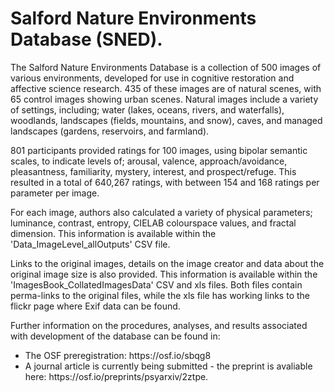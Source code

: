 # Salford Nature Environments Database (SNED).

The Salford Nature Environments Database is a collection of 500 images of various environments, developed for use in cognitive restoration and affective science research. 435 of these images are of natural scenes, with 65 control images showing urban scenes. Natural images include a variety of settings, including; water (lakes, oceans, rivers, and waterfalls), woodlands, landscapes (fields, mountains, and snow), caves, and managed landscapes (gardens, reservoirs, and farmland).
<p></p>
801 participants provided ratings for 100 images, using bipolar semantic scales, to indicate levels of; arousal, valence, approach/avoidance, pleasantness, familiarity, mystery, interest, and prospect/refuge. 
This resulted in a total of 640,267 ratings, with between 154 and 168 ratings per parameter per image.
<p></p>
For each image, authors also calculated a variety of physical parameters; luminance, contrast, entropy, CIELAB colourspace values, and fractal dimension.
This information is available within the 'Data_ImageLevel_allOutputs' CSV file.
<p></p>
Links to the original images, details on the image creator and data about the original image size is also provided.
This information is available within the 'ImagesBook_CollatedImagesData' CSV and xls files. Both files contain perma-links to the original files, while the xls file has working links to the flickr page where Exif  data can be found.
<p></p>

Further information on the procedures, analyses, and results associated with development of the database can be found in:
<ul>
<li>The OSF preregistration: https://osf.io/sbqg8</li>
<li>A journal article is currently being submitted - the preprint is avaliable here: https://osf.io/preprints/psyarxiv/2ztpe. </li>
</ul>
